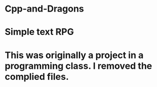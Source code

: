 # Cpp-and-Dragons

# Simple text RPG
# This was originally a project in a programming class. I removed the complied files.

